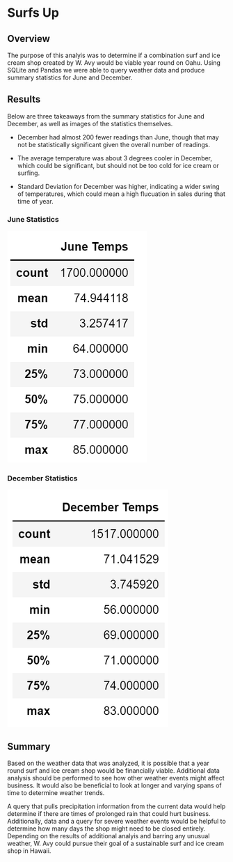 # Surfs Up

## Overview
The purpose of this analyis was to determine if a combination surf and ice cream shop created by W. Avy would be viable year round on Oahu.  Using SQLite and Pandas we were able to query weather data and produce summary statistics for June and December.

## Results
Below are three takeaways from the summary statistics for June and December, as well as images of the statistics themselves.

- December had almost 200 fewer readings than June, though that may not be statistically significant given the overall number of readings.

- The average temperature was about 3 degrees cooler in December, which could be significant, but should not be too cold for ice cream or surfing.  

- Standard Deviation for December was higher, indicating a wider swing of temperatures, which could mean a high     flucuation in sales during that time of year. 

### June Statistics
![June Stats](https://github.com/cflavallee/surfs_up/blob/main/June%20Summary%20Stats.PNG)
### December Statistics
![Dec Stats](https://github.com/cflavallee/surfs_up/blob/main/Dec%20Summary%20Stats.PNG)

## Summary
Based on the weather data that was analyzed, it is possible that a year round surf and ice cream shop would be financially viable.  Additional data analysis should be performed to see how other weather events might affect business.  It would also be beneficial to look at longer and varying spans of time to determine weather trends.  

A query that pulls precipitation information from the current data would help determine if there are times of prolonged rain that could hurt business.  Additionally, data and a query for severe weather events would be helpful to determine how many days the shop might need to be closed entirely. Depending on the results of additional analyis and barring any unusual weather, W. Avy could pursue their goal of a sustainable surf and ice cream shop in Hawaii.